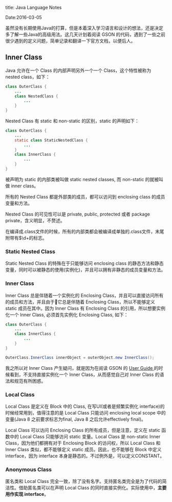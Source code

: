 title: Java Language Notes

Date:2016-03-05



虽然没有长期使用Java的打算，但是本着深入学习语言和设计的想法，还是决定多了解一些Java的高级用法。这几天计划着阅读 GSON 的代码，遇到了一些之前很少遇到的定义问题，简单记录和翻译一下官方文档，以便后人。

## Inner Class

Java 允许在一个 Class 的内部声明另外一个一个 Class，这个特性被称为 nested class，如下：

```java
class OuterClass {
    ...
    class NestedClass {
        ...
    }
}
```

Nested Class 有 static 和 non-static 的区别，static 的声明如下：

```java
class OuterClass {
    ...
    static class StaticNestedClass {
        ...
    }
    class InnerClass {
        ...
    }
}
```

被声明为 static 的内部类被叫做 static nested classes, 而 non-static 的就被叫做 inner class。

所有的 Nested Class 都是外部类的成员，都可以访问到 enclosing class 的成员变量和方法。

Nested Class 的可见性可以是 private, public, protected 或者 package private，含义明显，不赘述。

在编译成.class文件的时候，所有的内部类都会被编译成单独的.class文件，末尾附带有$\d+的标志。

### Static Nested Class

Static Nested Class 的特殊在于只能够访问 enclosing class 的静态方法和静态变量，同时可以被静态的使用(实例化)，并且可以拥有非静态的成员变量和方法。

### Inner Class

Inner Class 总是伴随着一个实例化的 Enclosing Class，并且可以直接访问所有的成员和方法，并且由于它总是伴随着 Enclosing Class，所以不能够定义 static 成员在其中。因为 Inner Class 有 Enclosing Class 的引用，所以想要实例化一个 Inner Class, 必须首先实例化 Enclosing Class, 如下：

```java
class OuterClass {
    ...
    class InnerClass {
        ...
    }
}

OuterClass.InnerClass innerObject = outerObject.new InnerClass();
```

我之所以对 Inner Class 产生疑问，就是因为在阅读 GSON 的 [User Guide ](https://github.com/google/gson/blob/master/UserGuide.md#TOC-Overview) 的时候看到，不支持直接实例化一个 Inner Class，从而感觉自己对 Inner Class 的语法和规范有所困惑。

### Local Class

Local Class 是定义在 Block 中的 Class, 在写UI(或者是频繁实例化 interface)的时候经常用到，值得注意的是 Local Class 只能访问 enclosing local scope 中的变量(Java 8 之前要求标志为final, Java 8 之后允许effectively final)。

Local Class 可以访问 Enclosing Class 的所有成员，但是注意，定义在 static 函数中的 Local Class 只能够访问 static 变量。Local Class 是 non-static Inner Class，因为他们都拥有对于 Enclosing Block 的访问权，所以 Local Class 和 Inner Class 类似，都不能够定义 static 成员。因此，也不能够在 Block 中定义 interface，因为 interface 本身是静态的。不过例外是，可以定义CONSTANT。

### Anonymous Class

匿名类和 Local Class 完全一致，除了没有名字。支持匿名类完全是为了代码的简洁性。借助匿名类可以在声明 Local  Class 的同时直接实例化。实际使用中，**主要用作实现 interface**。


